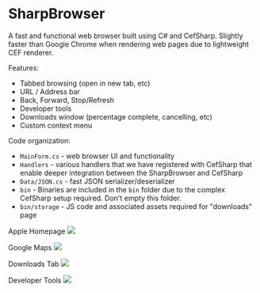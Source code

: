 # SharpBrowser
A fast and functional web browser built using C# and CefSharp. Slightly faster than Google Chrome when rendering web pages due to lightweight CEF renderer.

Features:

- Tabbed browsing (open in new tab, etc)
- URL / Address bar
- Back, Forward, Stop/Refresh
- Developer tools
- Downloads window (percentage complete, cancelling, etc)
- Custom context menu

Code organization:

- `MainForm.cs` - web browser UI and functionality
- `Handlers` - various handlers that we have registered with CefSharp that enable deeper integration between the SharpBrowser and CefSharp
- `Data/JSON.cs` - fast JSON serializer/deserializer
- `bin` - Binaries are included in the `bin` folder due to the complex CefSharp setup required. Don't empty this folder.
- `bin/storage` - JS code and associated assets required for "downloads" page

Apple Homepage
![](https://github.com/sharpbrowser/SharpBrowser/raw/master/images/1.png)

Google Maps
![](https://github.com/sharpbrowser/SharpBrowser/raw/master/images/2.png)

Downloads Tab
![](https://github.com/sharpbrowser/SharpBrowser/raw/master/images/3.png)

Developer Tools
![](https://github.com/sharpbrowser/SharpBrowser/raw/master/images/4.png)